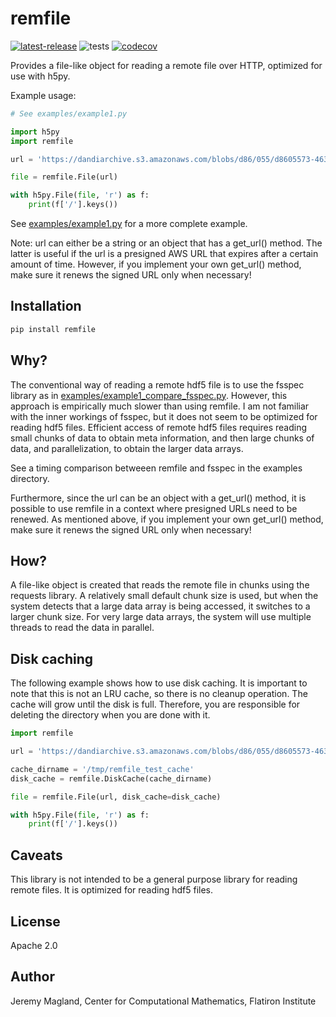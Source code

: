 # remfile

[![latest-release](https://img.shields.io/pypi/v/remfile.svg)](https://pypi.org/project/remfile)
![tests](https://github.com/magland/remfile/actions/workflows/tests.yml/badge.svg)
[![codecov](https://codecov.io/gh/magland/remfile/branch/main/graph/badge.svg)](https://codecov.io/gh/magland/remfile)

Provides a file-like object for reading a remote file over HTTP, optimized for use with h5py.

Example usage:

```python
# See examples/example1.py

import h5py
import remfile

url = 'https://dandiarchive.s3.amazonaws.com/blobs/d86/055/d8605573-4639-4b99-a6d9-e0ac13f9a7df'

file = remfile.File(url)

with h5py.File(file, 'r') as f:
    print(f['/'].keys())
```

See [examples/example1.py](examples/example1.py) for a more complete example.

Note: url can either be a string or an object that has a get_url() method. The latter is useful if the url is a presigned AWS URL that expires after a certain amount of time. However, if you implement your own get_url() method, make sure it renews the signed URL only when necessary!

## Installation

```bash
pip install remfile
```

## Why?

The conventional way of reading a remote hdf5 file is to use the fsspec library as in [examples/example1_compare_fsspec.py](examples/example1_compare_fsspec.py). However, this approach is empirically much slower than using remfile. I am not familiar with the inner workings of fsspec, but it does not seem to be optimized for reading hdf5 files. Efficient access of remote hdf5 files requires reading small chunks of data to obtain meta information, and then large chunks of data, and parallelization, to obtain the larger data arrays.

See a timing comparison betweeen remfile and fsspec in the examples directory.

Furthermore, since the url can be an object with a get_url() method, it is possible to use remfile in a context where presigned URLs need to be renewed. As mentioned above, if you implement your own get_url() method, make sure it renews the signed URL only when necessary!

## How?

A file-like object is created that reads the remote file in chunks using the requests library. A relatively small default chunk size is used, but when the system detects that a large data array is being accessed, it switches to a larger chunk size. For very large data arrays, the system will use multiple threads to read the data in parallel.

## Disk caching

The following example shows how to use disk caching. It is important to note that this is not an LRU cache, so there is no cleanup operation. The cache will grow until the disk is full. Therefore, you are responsible for deleting the directory when you are done with it.

```python
import remfile

url = 'https://dandiarchive.s3.amazonaws.com/blobs/d86/055/d8605573-4639-4b99-a6d9-e0ac13f9a7df'

cache_dirname = '/tmp/remfile_test_cache'
disk_cache = remfile.DiskCache(cache_dirname)

file = remfile.File(url, disk_cache=disk_cache)

with h5py.File(file, 'r') as f:
    print(f['/'].keys())
```

## Caveats

This library is not intended to be a general purpose library for reading remote files. It is optimized for reading hdf5 files.

## License

Apache 2.0

## Author

Jeremy Magland, Center for Computational Mathematics, Flatiron Institute

